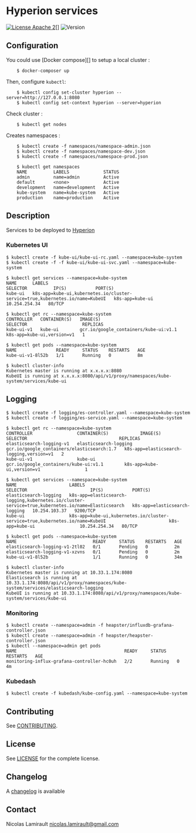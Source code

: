 # Hyperion services

[![License Apache 2][badge-license]][LICENSE][]
![Version][badge-release]

## Configuration

You could use [Docker compose][] to setup a local cluster :

		$ docker-composer up

Then, configure `kubectl`: 

		$ kubectl config set-cluster hyperion --server=http://127.0.0.1:8080
		$ kubectl config set-context hyperion --server=hyperion

Check cluster :

		$ kubectl get nodes

Creates namespaces :

        $ kubectl create -f namespaces/namespace-admin.json
        $ kubectl create -f namespaces/namespace-dev.json
        $ kubectl create -f namespaces/namespace-prod.json

        $ kubectl get namespaces
        NAME          LABELS             STATUS
        admin         name=admin         Active
        default       <none>             Active
        development   name=development   Active
        kube-system   name=kube-system   Active
        production    name=production    Active


## Description

Services to be deployed to [Hyperion][]

### Kubernetes UI

    $ kubectl create -f kube-ui/kube-ui-rc.yaml --namespace=kube-system
    $ kubectl create -f -f kube-ui/kube-ui-svc.yaml --namespace=kube-system

    $ kubectl get services --namespace=kube-system
    NAME      LABELS                                                                         SELECTOR          IP(S)           PORT(S)
    kube-ui   k8s-app=kube-ui,kubernetes.io/cluster-service=true,kubernetes.io/name=KubeUI   k8s-app=kube-ui   10.254.254.34   80/TCP

    $ kubectl get rc --namespace=kube-system
    CONTROLLER   CONTAINER(S)   IMAGE(S)                                SELECTOR                     REPLICAS
    kube-ui-v1   kube-ui        gcr.io/google_containers/kube-ui:v1.1   k8s-app=kube-ui,version=v1   1

    $ kubectl get pods --namespace=kube-system
    NAME               READY     STATUS    RESTARTS   AGE
    kube-ui-v1-8l52b   1/1       Running   0          8m

    $ kubectl cluster-info
    Kubernetes master is running at x.x.x.x:8080
    KubeUI is running at x.x.x.x:8080/api/v1/proxy/namespaces/kube-system/services/kube-ui

## Logging

    $ kubectl create -f logging/es-controller.yaml --namespace=kube-system
    $ kubectl create -f logging/es-service.yaml --namespace=kube-system

    $ kubectl get rc --namespace=kube-system
    CONTROLLER                 CONTAINER(S)            IMAGE(S)                                     SELECTOR                                   REPLICAS
    elasticsearch-logging-v1   elasticsearch-logging   gcr.io/google_containers/elasticsearch:1.7   k8s-app=elasticsearch-logging,version=v1   2
    kube-ui-v1                 kube-ui                 gcr.io/google_containers/kube-ui:v1.1        k8s-app=kube-ui,version=v1                 1

    $ kubectl get services --namespace=kube-system
    NAME                    LABELS                                                                                              SELECTOR                        IP(S)           PORT(S)
    elasticsearch-logging   k8s-app=elasticsearch-logging,kubernetes.io/cluster-service=true,kubernetes.io/name=Elasticsearch   k8s-app=elasticsearch-logging   10.254.103.37   9200/TCP
    kube-ui                 k8s-app=kube-ui,kubernetes.io/cluster-service=true,kubernetes.io/name=KubeUI                        k8s-app=kube-ui                 10.254.254.34   80/TCP

    $ kubectl get pods --namespace=kube-system
    NAME                             READY     STATUS    RESTARTS   AGE
    elasticsearch-logging-v1-2tl02   0/1       Pending   0          2m
    elasticsearch-logging-v1-xzvns   0/1       Pending   0          2m
    kube-ui-v1-8l52b                 1/1       Running   0          34m

    $ kubectl cluster-info
    Kubernetes master is running at 10.33.1.174:8080
    Elasticsearch is running at 10.33.1.174:8080/api/v1/proxy/namespaces/kube-system/services/elasticsearch-logging
    KubeUI is running at 10.33.1.174:8080/api/v1/proxy/namespaces/kube-system/services/kube-ui


### Monitoring

    $ kubectl create --namespace=admin -f heapster/influxdb-grafana-controller.json
    $ kubectl create --namespace=admin -f heapster/heapster-controller.json
    $ kubectl --namespace=admin get pods
    NAME                                         READY     STATUS    RESTARTS   AGE
    monitoring-influx-grafana-controller-hc0uh   2/2       Running   0          4m


### Kubedash

    $ kubectl create -f kubedash/kube-config.yaml --namespace=kube-system



## Contributing

See [CONTRIBUTING](CONTRIBUTING.md).


## License

See [LICENSE][] for the complete license.


## Changelog

A [changelog](ChangeLog.md) is available


## Contact

Nicolas Lamirault <nicolas.lamirault@gmail.com>


[Hyperion]: https://github.com/portefaix/hyperion
[LICENSE]: https://github.com/portefaix/hyperion-services/blob/master/LICENSE
[Issue tracker]: https://github.com/portefaix/hyperion/issues

[badge-license]: https://img.shields.io/badge/license-Apache_2-green.svg
[badge-release]: https://img.shields.io/github/release/portefaix/hyperion-services.svg
